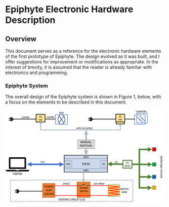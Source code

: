 # Epiphyte Electronic Hardware Description

## Overview
This document serves as a reference for the electronic hardware elements of the first prototype of Epiphyte. The design evolved as it was built, and I offer suggestions for improvement or modifications as appropriate.
In the interest of brevity, it is assumed that the reader is already familiar with electronics and programming.

### Epiphyte System
The overall design of the Epiphyte system is shown in Figure 1, below, with a focus on the elements to be described in this document.
 
![Epiphyte block diagram](EpiphyteBlockDiagram.png)

